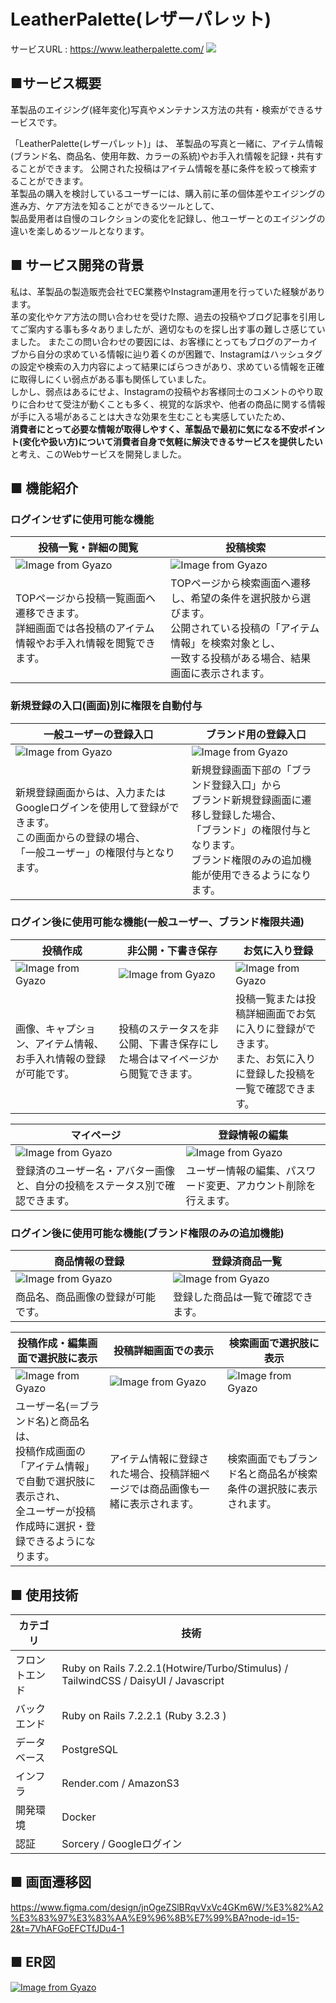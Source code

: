 # LeatherPalette(レザーパレット)
サービスURL : https://www.leatherpalette.com/
![](/assets/images/ogp.png)

## ■サービス概要
革製品のエイジング(経年変化)写真やメンテナンス方法の共有・検索ができるサービスです。

「LeatherPalette(レザーパレット)」は、
革製品の写真と一緒に、アイテム情報(ブランド名、商品名、使用年数、カラーの系統)やお手入れ情報を記録・共有することができます。
公開された投稿はアイテム情報を基に条件を絞って検索することができます。
<br>革製品の購入を検討しているユーザーには、購入前に革の個体差やエイジングの進み方、ケア方法を知ることができるツールとして、
<br>製品愛用者は自慢のコレクションの変化を記録し、他ユーザーとのエイジングの違いを楽しめるツールとなります。

## ■ サービス開発の背景
私は、革製品の製造販売会社でEC業務やInstagram運用を行っていた経験があります。
<br>革の変化やケア方法の問い合わせを受けた際、過去の投稿やブログ記事を引用してご案内する事も多々ありましたが、適切なものを探し出す事の難しさ感じていました。
またこの問い合わせの要因には、お客様にとってもブログのアーカイブから自分の求めている情報に辿り着くのが困難で、Instagramはハッシュタグの設定や検索の入力内容によって結果にばらつきがあり、求めている情報を正確に取得しにくい弱点がある事も関係していました。
<br>しかし、弱点はあるにせよ、Instagramの投稿やお客様同士のコメントのやり取りに合わせて受注が動くことも多く、視覚的な訴求や、他者の商品に関する情報が手に入る場があることは大きな効果を生むことも実感していたため、
<br>**消費者にとって必要な情報が取得しやすく、革製品で最初に気になる不安ポイント(変化や扱い方)について消費者自身で気軽に解決できるサービスを提供したい**と考え、このWebサービスを開発しました。

## ■ 機能紹介
### ログインせずに使用可能な機能
| 投稿一覧・詳細の閲覧 | 投稿検索 |
| ---- | ---- |
|<img src="https://i.gyazo.com/2607e7f9ba8b31d106e4456ea1442355.gif" alt="Image from Gyazo"/> | <img src="https://i.gyazo.com/41e5423a71e67e51766a4dab2c416dfa.gif" alt="Image from Gyazo"/> |
| TOPページから投稿一覧画面へ遷移できます。<br>詳細画面では各投稿のアイテム情報やお手入れ情報を閲覧できます。 | TOPページから検索画面へ遷移し、希望の条件を選択肢から選びます。<br>公開されている投稿の「アイテム情報」を検索対象とし、<br>一致する投稿がある場合、結果画面に表示されます。 |

### 新規登録の入口(画面)別に権限を自動付与
| 一般ユーザーの登録入口 | ブランド用の登録入口 |
| ---- | ---- |
| <img src="https://i.gyazo.com/74b8e53302d8f183bc2c784929ba5124.gif" alt="Image from Gyazo"/> | <img src="https://i.gyazo.com/91bfe67eb5e710262f5a30d8abc61fea.gif" alt="Image from Gyazo"/> |
| 新規登録画面からは、入力またはGoogleログインを使用して登録ができます。<br>この画面からの登録の場合、<br>「一般ユーザー」の権限付与となります。 | 新規登録画面下部の「ブランド登録入口」から<br>ブランド新規登録画面に遷移し登録した場合、<br>「ブランド」の権限付与となります。<br>ブランド権限のみの追加機能が使用できるようになります。 |


### ログイン後に使用可能な機能(一般ユーザー、ブランド権限共通)
| 投稿作成 | 非公開・下書き保存 | お気に入り登録 |
| ---- | ---- | ---- |
|<img src="https://i.gyazo.com/bba7fa2b9ff166c77f4ff146f6995c04.gif" alt="Image from Gyazo"/> | <img src="https://i.gyazo.com/478996a25109f76b77d095d4ce9e23f9.gif" alt="Image from Gyazo"/> | <img src="https://i.gyazo.com/ca3a92a5df2f33e3b4232df139061e0a.gif" alt="Image from Gyazo"/> |
| 画像、キャプション、アイテム情報、お手入れ情報の登録が可能です。 | 投稿のステータスを非公開、下書き保存にした場合はマイページから閲覧できます。 | 投稿一覧または投稿詳細画面でお気に入りに登録ができます。<br>また、お気に入りに登録した投稿を一覧で確認できます。 |

| マイページ | 登録情報の編集 |
| ---- | ---- |
| <img src="https://i.gyazo.com/ea6a35e7b9463f6fd3b4419e53bacd80.gif" alt="Image from Gyazo"/> | <img src="https://i.gyazo.com/84aedd9132374d1a92061676bc77c4f1.gif" alt="Image from Gyazo"/> |
| 登録済のユーザー名・アバター画像と、自分の投稿をステータス別で確認できます。 | ユーザー情報の編集、パスワード変更、アカウント削除を行えます。 |

### ログイン後に使用可能な機能(ブランド権限のみの追加機能)
| 商品情報の登録 | 登録済商品一覧 |
| ---- | ---- |
|<img src="https://i.gyazo.com/bf2fef09a69690e66f22493855febe9c.gif" alt="Image from Gyazo"/> | <img src="https://i.gyazo.com/51367d825963d106a014c281c52f3fc6.gif" alt="Image from Gyazo"/> |
| 商品名、商品画像の登録が可能です。 | 登録した商品は一覧で確認できます。 |

| 投稿作成・編集画面で選択肢に表示 | 投稿詳細画面での表示 | 検索画面で選択肢に表示 |
| ---- | ---- | ---- |
| <img src="https://i.gyazo.com/aa4fe6811a5e728e5f0e45a2e5b420c2.gif" alt="Image from Gyazo"/> | <img src="https://i.gyazo.com/0493f988c39cb5daf066403d75fd7e7b.gif" alt="Image from Gyazo"/> | <img src="https://i.gyazo.com/21ba34746d1734fc4eba8e2d23766e86.gif" alt="Image from Gyazo"/> |
| ユーザー名(＝ブランド名)と商品名は、<br>投稿作成画面の「アイテム情報」で自動で選択肢に表示され、<br>全ユーザーが投稿作成時に選択・登録できるようになります。 | アイテム情報に登録された場合、投稿詳細ページでは商品画像も一緒に表示されます。 | 検索画面でもブランド名と商品名が検索条件の選択肢に表示されます。 |


## ■ 使用技術
| カテゴリ | 技術 |
|  ---  |  ---  |
| フロントエンド | Ruby on Rails 7.2.2.1(Hotwire/Turbo/Stimulus) / TailwindCSS / DaisyUI / Javascript |
| バックエンド | Ruby on Rails 7.2.2.1 (Ruby 3.2.3 ) |
| データベース | PostgreSQL |
| インフラ | Render.com / AmazonS3 |
| 開発環境 | Docker |
| 認証 | Sorcery / Googleログイン |

## ■ 画面遷移図
https://www.figma.com/design/jnOgeZSlBRqvVxVc4GKm6W/%E3%82%A2%E3%83%97%E3%83%AA%E9%96%8B%E7%99%BA?node-id=15-2&t=7VhAFGoEFCTfJDu4-1

## ■ ER図
[![Image from Gyazo](https://i.gyazo.com/f94c2e4a9a939b23e871d92d4f3c14ad.png)](https://gyazo.com/f94c2e4a9a939b23e871d92d4f3c14ad)